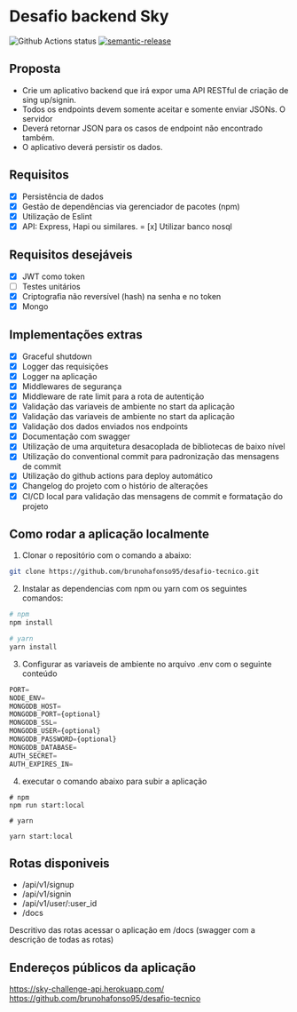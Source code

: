 # Desafio backend Sky

![Github Actions status](https://github.com/brunohafonso95/desafio-tecnico/workflows/Deployment%20Workflow/badge.svg)
[![semantic-release](https://img.shields.io/badge/%20%20%F0%9F%93%A6%F0%9F%9A%80-semantic--release-e10079.svg)](https://github.com/semantic-release/semantic-release)

## Proposta

- Crie um aplicativo backend que irá expor uma API RESTful de criação de sing up/signin.
- Todos os endpoints devem somente aceitar e somente enviar JSONs. O servidor
- Deverá retornar JSON para os casos de endpoint não encontrado também.
- O aplicativo deverá persistir os dados.

## Requisitos

- [x] Persistência de dados
- [x] Gestão de dependências via gerenciador de pacotes (npm)
- [x] Utilização de Eslint
- [x] API: Express, Hapi ou similares.
= [x] Utilizar banco nosql

## Requisitos desejáveis

- [x] JWT como token
- [ ] Testes unitários
- [x] Criptografia não reversível (hash) na senha e no token
- [x] Mongo

## Implementações extras

- [x] Graceful shutdown
- [x] Logger das requisições
- [x] Logger na aplicação
- [x] Middlewares de segurança
- [x] Middleware de rate limit para a rota de autentição
- [x] Validação das variaveis de ambiente no start da aplicação
- [x] Validação das variaveis de ambiente no start da aplicação
- [x] Validação dos dados enviados nos endpoints
- [x] Documentação com swagger
- [x] Utilização de uma arquitetura desacoplada de bibliotecas de baixo nível
- [x] Utilização do conventional commit para padronização das mensagens de commit
- [x] Utilização do github actions para deploy automático
- [x] Changelog do projeto com o histório de alterações
- [x] CI/CD local para validação das mensagens de commit e formatação do projeto

## Como rodar a aplicação localmente

1. Clonar o repositório com o comando a abaixo:

```bash
git clone https://github.com/brunohafonso95/desafio-tecnico.git
```

2. Instalar as dependencias com npm ou yarn com os seguintes comandos:

```bash
# npm
npm install

# yarn
yarn install
```

3. Configurar as variaveis de ambiente no arquivo .env com o seguinte conteúdo

```javascript
PORT=
NODE_ENV=
MONGODB_HOST=
MONGODB_PORT={optional}
MONGODB_SSL=
MONGODB_USER={optional}
MONGODB_PASSWORD={optional}
MONGODB_DATABASE=
AUTH_SECRET=
AUTH_EXPIRES_IN=
```

4. executar o comando abaixo para subir a aplicação

```
# npm
npm run start:local

# yarn

yarn start:local
```

## Rotas disponiveis

- /api/v1/signup
- /api/v1/signin
- /api/v1/user/:user_id
- /docs

Descritivo das rotas acessar o aplicação em /docs (swagger com a descrição de todas as rotas)

## Endereços públicos da aplicação

https://sky-challenge-api.herokuapp.com/
https://github.com/brunohafonso95/desafio-tecnico

